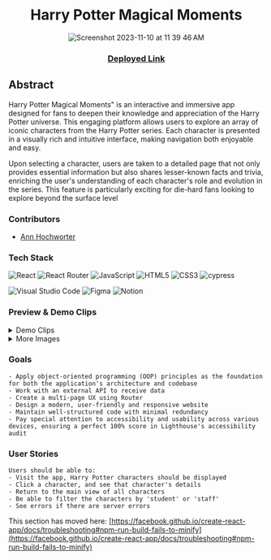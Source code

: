<div align="center">

# Harry Potter Magical Moments
![Screenshot 2023-11-10 at 11 39 46 AM](https://github.com/AHochworter/harry-potter-app/assets/125393235/faf46915-911f-450a-9386-e61f1f7bfdcb)

### [Deployed Link](https://rancid-tomatillos-joh-ann.vercel.app/)

</div>

## Abstract
Harry Potter Magical Moments" is an interactive and immersive app designed for fans to deepen their knowledge and appreciation of the Harry Potter universe. This engaging platform allows users to explore an array of iconic characters from the Harry Potter series. Each character is presented in a visually rich and intuitive interface, making navigation both enjoyable and easy.

Upon selecting a character, users are taken to a detailed page that not only provides essential information but also shares lesser-known facts and trivia, enriching the user's understanding of each character's role and evolution in the series. This feature is particularly exciting for die-hard fans looking to explore beyond the surface level

### Contributors

- [Ann Hochworter](https://linkedin.com/in/AHochworter)


### Tech Stack

![React](https://img.shields.io/badge/react-%2320232a.svg?style=for-the-badge&logo=react&logoColor=%2361DAFB)
![React Router](https://img.shields.io/badge/React_Router-CA4245?style=for-the-badge&logo=react-router&logoColor=white)
![JavaScript](https://img.shields.io/badge/javascript-%23323330.svg?style=for-the-badge&logo=javascript&logoColor=%23F7DF1E)
![HTML5](https://img.shields.io/badge/html5-%23E34F26.svg?style=for-the-badge&logo=html5&logoColor=white) 
![CSS3](https://img.shields.io/badge/css3-%231572B6.svg?style=for-the-badge&logo=css3&logoColor=white)
![cypress](https://img.shields.io/badge/-cypress-%23E5E5E5?style=for-the-badge&logo=cypress&logoColor=058a5e)
</br>

![Visual Studio Code](https://img.shields.io/badge/Visual%20Studio%20Code-0078d7.svg?style=for-the-badge&logo=visual-studio-code&logoColor=white)
![Figma](https://img.shields.io/badge/figma-%23F24E1E.svg?style=for-the-badge&logo=figma&logoColor=white)
![Notion](https://img.shields.io/badge/Notion-%23000000.svg?style=for-the-badge&logo=notion&logoColor=white)


### Preview & Demo Clips
<details>
<summary>
Demo Clips
</summary>
<div align="center">  
 
![harry-potter-01](https://github.com/AHochworter/harry-potter-app/assets/125393235/55befe80-3024-41a5-8c13-46ddcc13c8c7)
Home Page

![harry-potter-02](https://github.com/AHochworter/harry-potter-app/assets/125393235/0cdd7c91-e0f6-4bc6-8e52-3667a07e8cd7)
Responsiveness

</div>
</details>

<details>
<summary>
More Images
</summary> 

<div align="center">

![Screenshot 2023-11-10 at 11 47 52 AM](https://github.com/AHochworter/harry-potter-app/assets/125393235/e864ff19-f85e-469a-b473-0a5f65660469)

</br>

![Screenshot 2023-11-10 at 12 01 58 PM](https://github.com/AHochworter/harry-potter-app/assets/125393235/ff2d5df7-6d33-42ad-86d9-db799965ebed)

</br>

![Screenshot 2023-11-10 at 12 03 06 PM](https://github.com/AHochworter/harry-potter-app/assets/125393235/62eb08cf-bbe4-45e2-8cc9-4e1cf3179dd9)



</details>

</div>

### Goals
```
- Apply object-oriented programming (OOP) principles as the foundation for both the application's architecture and codebase
- Work with an external API to receive data
- Create a multi-page UX using Router
- Design a modern, user-friendly and responsive website
- Maintain well-structured code with minimal redundancy
- Pay special attention to accessibility and usability across various devices, ensuring a perfect 100% score in Lighthouse's accessibility audit
```

### User Stories
```
Users should be able to:
- Visit the app, Harry Potter characters should be displayed
- Click a character, and see that character's details
- Return to the main view of all characters
- Be able to filter the characters by 'student' or 'staff'
- See errors if there are server errors
```






This section has moved here: [https://facebook.github.io/create-react-app/docs/troubleshooting#npm-run-build-fails-to-minify](https://facebook.github.io/create-react-app/docs/troubleshooting#npm-run-build-fails-to-minify)
